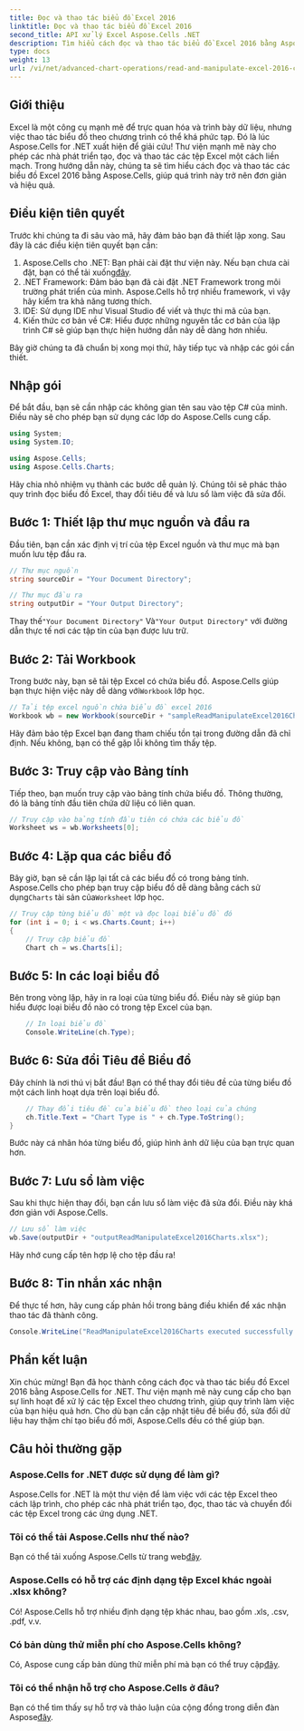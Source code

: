 ```yaml
---
title: Đọc và thao tác biểu đồ Excel 2016
linktitle: Đọc và thao tác biểu đồ Excel 2016
second_title: API xử lý Excel Aspose.Cells .NET
description: Tìm hiểu cách đọc và thao tác biểu đồ Excel 2016 bằng Aspose.Cells cho .NET với hướng dẫn từng bước này.
type: docs
weight: 13
url: /vi/net/advanced-chart-operations/read-and-manipulate-excel-2016-charts/
---
```

## Giới thiệu

Excel là một công cụ mạnh mẽ để trực quan hóa và trình bày dữ liệu, nhưng việc thao tác biểu đồ theo chương trình có thể khá phức tạp. Đó là lúc Aspose.Cells for .NET xuất hiện để giải cứu! Thư viện mạnh mẽ này cho phép các nhà phát triển tạo, đọc và thao tác các tệp Excel một cách liền mạch. Trong hướng dẫn này, chúng ta sẽ tìm hiểu cách đọc và thao tác các biểu đồ Excel 2016 bằng Aspose.Cells, giúp quá trình này trở nên đơn giản và hiệu quả.

## Điều kiện tiên quyết

Trước khi chúng ta đi sâu vào mã, hãy đảm bảo bạn đã thiết lập xong. Sau đây là các điều kiện tiên quyết bạn cần:

1.  Aspose.Cells cho .NET: Bạn phải cài đặt thư viện này. Nếu bạn chưa cài đặt, bạn có thể tải xuống[đây](https://releases.aspose.com/cells/net/).
2. .NET Framework: Đảm bảo bạn đã cài đặt .NET Framework trong môi trường phát triển của mình. Aspose.Cells hỗ trợ nhiều framework, vì vậy hãy kiểm tra khả năng tương thích.
3. IDE: Sử dụng IDE như Visual Studio để viết và thực thi mã của bạn. 
4. Kiến thức cơ bản về C#: Hiểu được những nguyên tắc cơ bản của lập trình C# sẽ giúp bạn thực hiện hướng dẫn này dễ dàng hơn nhiều.

Bây giờ chúng ta đã chuẩn bị xong mọi thứ, hãy tiếp tục và nhập các gói cần thiết.

## Nhập gói

Để bắt đầu, bạn sẽ cần nhập các không gian tên sau vào tệp C# của mình. Điều này sẽ cho phép bạn sử dụng các lớp do Aspose.Cells cung cấp.

```csharp
using System;
using System.IO;

using Aspose.Cells;
using Aspose.Cells.Charts;
```

Hãy chia nhỏ nhiệm vụ thành các bước dễ quản lý. Chúng tôi sẽ phác thảo quy trình đọc biểu đồ Excel, thay đổi tiêu đề và lưu sổ làm việc đã sửa đổi.

## Bước 1: Thiết lập thư mục nguồn và đầu ra

Đầu tiên, bạn cần xác định vị trí của tệp Excel nguồn và thư mục mà bạn muốn lưu tệp đầu ra.

```csharp
// Thư mục nguồn
string sourceDir = "Your Document Directory";

// Thư mục đầu ra
string outputDir = "Your Output Directory";
```

 Thay thế`"Your Document Directory"` Và`"Your Output Directory"` với đường dẫn thực tế nơi các tập tin của bạn được lưu trữ.

## Bước 2: Tải Workbook

Trong bước này, bạn sẽ tải tệp Excel có chứa biểu đồ. Aspose.Cells giúp bạn thực hiện việc này dễ dàng với`Workbook` lớp học.

```csharp
// Tải tệp excel nguồn chứa biểu đồ excel 2016
Workbook wb = new Workbook(sourceDir + "sampleReadManipulateExcel2016Charts.xlsx");
```

Hãy đảm bảo tệp Excel bạn đang tham chiếu tồn tại trong đường dẫn đã chỉ định. Nếu không, bạn có thể gặp lỗi không tìm thấy tệp.

## Bước 3: Truy cập vào Bảng tính

Tiếp theo, bạn muốn truy cập vào bảng tính chứa biểu đồ. Thông thường, đó là bảng tính đầu tiên chứa dữ liệu có liên quan.

```csharp
// Truy cập vào bảng tính đầu tiên có chứa các biểu đồ
Worksheet ws = wb.Worksheets[0];
```

## Bước 4: Lặp qua các biểu đồ

 Bây giờ, bạn sẽ cần lặp lại tất cả các biểu đồ có trong bảng tính. Aspose.Cells cho phép bạn truy cập biểu đồ dễ dàng bằng cách sử dụng`Charts` tài sản của`Worksheet` lớp học.

```csharp
// Truy cập từng biểu đồ một và đọc loại biểu đồ đó
for (int i = 0; i < ws.Charts.Count; i++)
{
    // Truy cập biểu đồ
    Chart ch = ws.Charts[i];
```

## Bước 5: In các loại biểu đồ

Bên trong vòng lặp, hãy in ra loại của từng biểu đồ. Điều này sẽ giúp bạn hiểu được loại biểu đồ nào có trong tệp Excel của bạn.

```csharp
    // In loại biểu đồ
    Console.WriteLine(ch.Type);
```

## Bước 6: Sửa đổi Tiêu đề Biểu đồ

Đây chính là nơi thú vị bắt đầu! Bạn có thể thay đổi tiêu đề của từng biểu đồ một cách linh hoạt dựa trên loại biểu đồ.

```csharp
    // Thay đổi tiêu đề của biểu đồ theo loại của chúng
    ch.Title.Text = "Chart Type is " + ch.Type.ToString();
}
```

Bước này cá nhân hóa từng biểu đồ, giúp hình ảnh dữ liệu của bạn trực quan hơn.

## Bước 7: Lưu sổ làm việc

Sau khi thực hiện thay đổi, bạn cần lưu sổ làm việc đã sửa đổi. Điều này khá đơn giản với Aspose.Cells.

```csharp
// Lưu sổ làm việc
wb.Save(outputDir + "outputReadManipulateExcel2016Charts.xlsx");
```

Hãy nhớ cung cấp tên hợp lệ cho tệp đầu ra!

## Bước 8: Tin nhắn xác nhận

Để thực tế hơn, hãy cung cấp phản hồi trong bảng điều khiển để xác nhận thao tác đã thành công.

```csharp
Console.WriteLine("ReadManipulateExcel2016Charts executed successfully.");
```

## Phần kết luận

Xin chúc mừng! Bạn đã học thành công cách đọc và thao tác biểu đồ Excel 2016 bằng Aspose.Cells for .NET. Thư viện mạnh mẽ này cung cấp cho bạn sự linh hoạt để xử lý các tệp Excel theo chương trình, giúp quy trình làm việc của bạn hiệu quả hơn. Cho dù bạn cần cập nhật tiêu đề biểu đồ, sửa đổi dữ liệu hay thậm chí tạo biểu đồ mới, Aspose.Cells đều có thể giúp bạn.

## Câu hỏi thường gặp

### Aspose.Cells for .NET được sử dụng để làm gì?
Aspose.Cells for .NET là một thư viện để làm việc với các tệp Excel theo cách lập trình, cho phép các nhà phát triển tạo, đọc, thao tác và chuyển đổi các tệp Excel trong các ứng dụng .NET.

### Tôi có thể tải Aspose.Cells như thế nào?
 Bạn có thể tải xuống Aspose.Cells từ trang web[đây](https://releases.aspose.com/cells/net/).

### Aspose.Cells có hỗ trợ các định dạng tệp Excel khác ngoài .xlsx không?
Có! Aspose.Cells hỗ trợ nhiều định dạng tệp khác nhau, bao gồm .xls, .csv, .pdf, v.v.

### Có bản dùng thử miễn phí cho Aspose.Cells không?
 Có, Aspose cung cấp bản dùng thử miễn phí mà bạn có thể truy cập[đây](https://releases.aspose.com/).

### Tôi có thể nhận hỗ trợ cho Aspose.Cells ở đâu?
 Bạn có thể tìm thấy sự hỗ trợ và thảo luận của cộng đồng trong diễn đàn Aspose[đây](https://forum.aspose.com/c/cells/9).